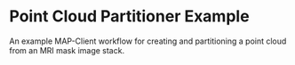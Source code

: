 # Point Cloud Partitioner Example
An example MAP-Client workflow for creating and partitioning a point cloud from an MRI mask image stack.
